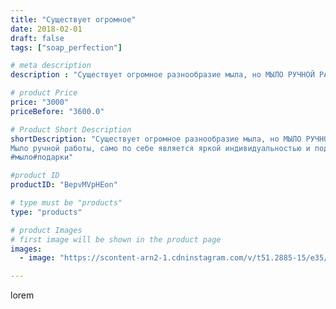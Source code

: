 ```yaml
---
title: "Существует огромное"
date: 2018-02-01
draft: false
tags: ["soap_perfection"]

# meta description
description : "Существует огромное разнообразие мыла, но МЫЛО РУЧНОЙ РАБОТЫ особенное. В его состав входят натуральные масла и травы, а ещё это нежный аромат и оригинальный ди"

# product Price
price: "3000"
priceBefore: "3600.0"

# Product Short Description
shortDescription: "Существует огромное разнообразие мыла, но МЫЛО РУЧНОЙ РАБОТЫ особенное. В его состав входят натуральные масла и травы, а ещё это нежный аромат и оригинальный дизайн. Это абсолютно полезный и индивидуальный продукт, способный выполнять даже ароматерапевтическое действие.
Мыло ручной работы, само по себе является яркой индивидуальностью и подойдёт для любого человека как в подарок так и для ежедневно применения. 
#мыло#подарки"

#product ID
productID: "BepvMVpHEon"

# type must be "products"
type: "products"

# product Images
# first image will be shown in the product page
images:
  - image: "https://scontent-arn2-1.cdninstagram.com/v/t51.2885-15/e35/26869555_2089136104667098_210333035340496896_n.jpg?se=7&tp=1&_nc_ht=scontent-arn2-1.cdninstagram.com&_nc_cat=110&_nc_ohc=8KPXo7JDiKgAX9sAahD&ccb=7-4&oh=f3cdfc2f786264e54185c8cec6092246&oe=608274E3&ig_cache_key=MTcwNTEwMTQ4OTk5NDQ4NDI2Mw%3D%3D.2-ccb7-4"

---
```

lorem
